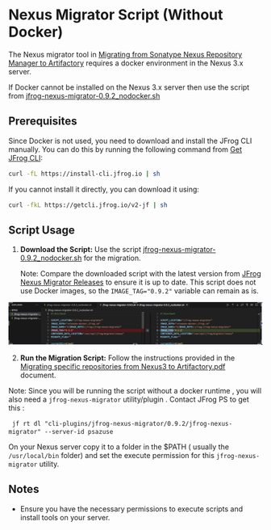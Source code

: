 # Nexus Migrator Script (Without Docker)

The Nexus migrator tool in [Migrating from Sonatype Nexus Repository Manager to Artifactory](https://jfrog.com/help/r/jfrog-installation-setup-documentation/migrating-from-sonatype-nexus-repository-manager-to-artifactory) requires a docker  environment in the Nexus 3.x server.

If Docker cannot be installed  on the Nexus 3.x server  then use the script from [jfrog-nexus-migrator-0.9.2_nodocker.sh](jfrog-nexus-migrator-0.9.2_nodocker.sh)

## Prerequisites

Since Docker is not used, you need to download and install the JFrog CLI manually. You can do this by running the following command from [Get JFrog CLI](https://jfrog.com/getcli/):

```sh
curl -fL https://install-cli.jfrog.io | sh
```

If you cannot install it directly, you can download it using:

```sh
curl -fkL https://getcli.jfrog.io/v2-jf | sh
```

## Script Usage

1. **Download the Script:**
   Use the script [jfrog-nexus-migrator-0.9.2_nodocker.sh](jfrog-nexus-migrator-0.9.2_nodocker.sh) for the migration. 

   Note: Compare the downloaded script with the latest version from [JFrog Nexus Migrator Releases](https://releases.jfrog.io/artifactory/run/nexus-migrator) to ensure it is up to date. This script does not use Docker images, so the `IMAGE_TAG="0.9.2"` variable can remain as is.

![Script Compare Diffs](script_compare_diffs.png)

2. **Run the Migration Script:**
   Follow the instructions provided in the 
   [Migrating specific repositories from Nexus3 to Artifactory.pdf](Migrating%20specific%20repositories%20from%20Nexus3%20to%20Artifactory.pdf)  document.

Note: Since you will be running the script without a docker runtime , you will also need a `jfrog-nexus-migrator` utility/plugin . Contact JFrog PS to get this :
```
 jf rt dl "cli-plugins/jfrog-nexus-migrator/0.9.2/jfrog-nexus-migrator" --server-id psazuse
 ```
On your Nexus server copy it to a folder in the $PATH ( usually the `/usr/local/bin` folder) and set the execute permission for this `jfrog-nexus-migrator` utility.

## Notes

- Ensure you have the necessary permissions to execute scripts and install tools on your server.
